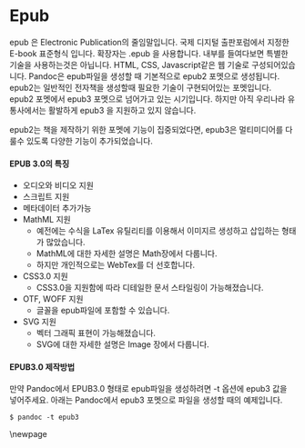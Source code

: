 
# Epub
epub 은 Electronic Publication의 줄임말입니다.
국제 디지털 출판포럼에서 지정한 E-book 표준형식 입니다.
확장자는 .epub 을 사용합니다.
내부를 들여다보면 특별한 기술을 사용하는것은 아닙니다.
HTML, CSS, Javascript같은 웹 기술로 구성되어있습니다.
Pandoc은 epub파일을 생성할 때 기본적으로 epub2 포멧으로 생성됩니다.
epub2는 일반적인 전자책을 생성할때 필요한 기술이 구현되어있는 포멧입니다.
epub2 포멧에서 epub3 포멧으로 넘어가고 있는 시기입니다.
하지만 아직 우리나라 유통사에서는 활발하게 epub3 을 지원하고 있지 않습니다.

epub2는 책을 제작하기 위한 포멧에 기능이 집중되었다면, 
epub3은 멀티미디어를 다룰수 있도록 다양한 기능이 추가되었습니다.

#### EPUB 3.0의 특징
- 오디오와 비디오 지원
- 스크립트 지원
- 메타데이터 추가가능
- MathML 지원
	- 예전에는 수식을 LaTex 유틸리티를 이용해서 이미지르 생성하고 삽입하는 형태가 많았습니다.
	- MathML에 대한 자세한 설명은 Math장에서  다룹니다.
	- 하지만 개인적으로는 WebTex를 더 선호합니다.
- CSS3.0 지원
	- CSS3.0을 지원함에 따라 디테일한 문서 스타일링이 가능해졌습니다.
- OTF, WOFF 지원
	- 글꼴을 epub파일에 포함할 수 있습니다.
- SVG 지원
	- 벡터 그래픽 표현이 가능해졌습니다.
	- SVG에 대한 자세한 설명은 Image 장에서 다룹니다.

#### EPUB3.0 제작방법
만약 Pandoc에서 EPUB3.0 형태로 epub파일을 생성하려면 -t 옵션에 epub3 값을 넣어주세요.
아래는 Pandoc에서 epub3 포멧으로 파일을 생성할 때의 예제입니다.

	$ pandoc -t epub3

\newpage